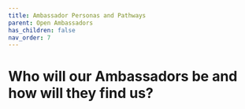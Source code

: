 ```yaml
---
title: Ambassador Personas and Pathways
parent: Open Ambassadors
has_children: false
nav_order: 7
---
```


# Who will our Ambassadors be and how will they find us?
